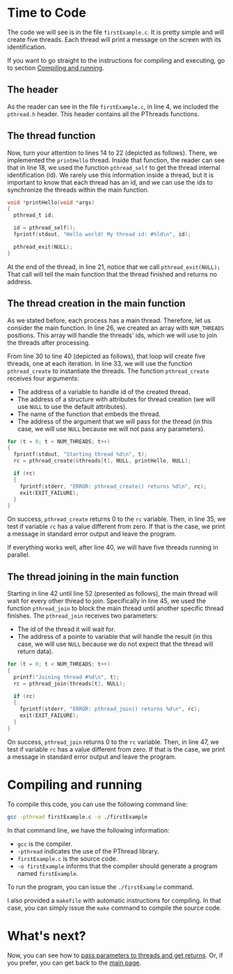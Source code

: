 # Time to Code
The code we will see is in the file ``firstExample.c``. It is pretty simple and will create five threads. Each thread will print a message on the screen with its identification.

If you want to go straight to the instructions for compiling and executing, go to section [Compiling and running](#Compile-and-running).

## The header
As the reader can see in the file ``firstExample.c``, in line 4, we included the ``pthread.h`` header. This header contains all the PThreads functions.

## The thread function
Now, turn your attention to lines 14 to 22 (depicted as follows). There, we implemented the ``printHello`` thread. Inside that function, the reader can see that in line 18, we used the function ``pthread_self`` to get the thread internal identification (id).  We rarely use this information inside a thread, but it is important to know that each thread has an id, and we can use the ids to synchronize the threads within the main function.

```c
void *printHello(void *args)
{
  pthread_t id;

  id = pthread_self();
  fprintf(stdout, "Hello world! My thread id: #%ld\n", id);

  pthread_exit(NULL);
}
```

At the end of the thread, in line 21, notice that we call ``pthread_exit(NULL);`` That call will tell the main function that the thread finished and returns no address.

## The thread creation in the main function
As we stated before, each process has a main thread. Therefore, let us consider the main function. In line 26, we created an array with ``NUM_THREADS`` positions. This array will handle the threads' ids, which we will use to join the threads after processing.

From line 30 to line 40 (depicted as follows), that loop will create five threads, one at each iteration. In line 33, we will use the function ``pthread_create`` to instantiate the threads. The function ``pthread_create`` receives four arguments:
- The address of a variable to handle id of the created thread.
- The address of a structure with attributes for thread creation (we will use ``NULL`` to use the default attributes).
- The name of the function that embeds the thread.
- The address of the argument that we will pass for the thread (in this case, we will use ``NULL`` because we will not pass any parameters).

```c
for (t = 0; t < NUM_THREADS; t++)
{
  fprintf(stdout, "Starting thread %d\n", t);
  rc = pthread_create(&threads[t], NULL, printHello, NULL);

  if (rc)
  {
    fprintf(stderr, "ERROR: pthread_create() returns %d\n", rc);
    exit(EXIT_FAILURE);
  }
}
```

On success, ``pthread_create`` returns 0 to the ``rc`` variable. Then, in line 35, we test if variable ``rc`` has a value different from zero. If that is the case, we print a message in standard error output and leave the program.

If everything works well, after line 40, we will have five threads running in parallel.

## The thread joining in the main function
Starting in line 42 until line 52 (presented as follows), the main thread will wait for every other thread to join. Specifically in line 45, we used the function ``pthread_join`` to block the main thread until another specific thread finishes. The ``pthread_join`` receives two parameters:
- The id of the thread it will wait for.
- The address of a pointe to variable that will handle the result (in this case, we will use ``NULL`` because we do not expect that the thread will return data).

```c
for (t = 0; t < NUM_THREADS; t++)
{
  printf("Joining thread #%d\n", t);
  rc = pthread_join(threads[t], NULL);

  if (rc)
  {
    fprintf(stderr, "ERROR: pthread_join() returns %d\n", rc);
    exit(EXIT_FAILURE);
  }
}
```

On success, ``pthread_join`` returns 0 to the ``rc`` variable. Then, in line 47, we test if variable ``rc`` has a value different from zero. If that is the case, we print a message in standard error output and leave the program.

# Compiling and running
To compile this code, you can use the following command line:
```bash
gcc -pthread firstExample.c -o ./firstExample
```
In that command line, we have the following information:
- ``gcc`` is the compiler.
- ``-pthread`` indicates the use of the PThread library.
- ``firstExample.c`` is the source code.
- ``-o firstExample`` informs that the compiler should generate a program named ``firstExample``.

To run the program, you can issue the ``./firstExample`` command.

I also provided a ``makefile`` with automatic instructions for compiling. In that case, you can simply issue the ``make`` command to compile the source code.

# What's next?
Now, you can see how to [pass parameters to threads and get returns](../../passingParameters). Or, if you prefer, you can get back to the [main page](../../).
